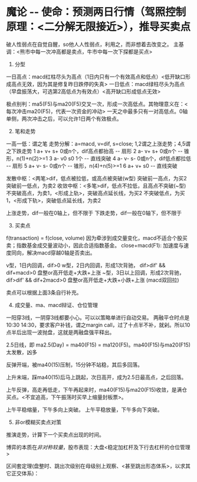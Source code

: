 
# 魔论 -- 使命：预测两日行情（驾照控制原理：<二分解无限接近>），推导买卖点

破人性弱点在自觉自醒，so他人人性弱点，利用之，而非想着去改变之。
主基调：<熊市中每一次冲高都是卖点，牛市中每一次下探都是买点>

1. 分型

一日高点：macd红柱尽头为高点（1日内只有一个有效高点和低点）<低开缺口形成高点无效，因为其是修复昨日跌停的失真>
一日低点：macd绿柱尽头为高点（早盘振荡大，可选第2高低点为有效点）<高开缺口形成低点无效>

极点别判：ma5(F5)与ma20(F5)交叉一次，形成一次高低点。其物理意义在：<每次冲击ma20(F5)，代表一次资金的冲动>
          一天之中最多只有一对高低点。0轴单侧，两次冲击之后，可以允许1日两个有效极点。

2. 笔和走势

一高一低：谓之笔
走势分解：a=macd, v=dif, s=close; 1,2谓之上涨走势；4,5谓之下跌走势
  1 a+ v+ s+  0或n个，dif高点都抬高         -- 扇形
  2 a- v+ s+  0或n个                        -- 锥形，n(1)+n(2)>=1
  3 a- v0 s0     1个                        -- 直线突破
  4 a- v- s-  0或n个，dif低点都拉低         -- 扇形
  5 a+ v- s-  0或n个                        -- 锥形，n(4)+n(5)>=1
  6 a+ v+ s0                                -- 直线突破

发散中枢：<两笔>dif，低点被拉低，或高点被突破(w型)
          突破前一高点，为买2
          突破前一低点，为卖2
收敛中枢：<多笔>dif，低点不拉低，且高点不突破(~型)
          不突破高点，为卖1，<形成上轨>，突破高点延长线，为买2
          不突破低点，为买1，<形成下轨>，突破低点延长线，为卖2

上涨走势，dif一般在0轴上，但不限于
下跌走势，dif一般在0轴下，但不限于

3. 买卖点

f(transaction) = f(close, volume)
因为牵涉到成交量变化，macd不适合个股买卖；指数基金成交量波动小，因此合适指数基金。
close+macd(F1): 加速度与速度同向，解决macd穿越0轴是否卖出。

v型，1日内回调，dif>0
w型，2日内回调，形成1次背驰，  dif>dif' && dif+macd>0   盘整or高开低走+大跌+上涨
~型，3日以上回调，形成2次背驰，dif>dif' && dif+2macd>0  盘整or高开低走+大跌+小跌+上涨 (macd双回拉)

卖点可以根据上面3条自行补充。

4. 成交量、ma、macd辩证、仓位管理

一阳穿3线，一阴穿3线都要小心。可以以策略单进行自动交易。
两融平仓时点是10:30 14:30，要求客户补钱，谓之margin call，过了十点半不补，就剁。所以10点半后出现一波抛盘，这就是两融盘强平释出。

2.5日线，即 ma2.5(Day) = ma40(F15) = ma120(F5)。ma40(F15)与ma20(F15)太发散，凶多

反弹开端，被ma40(15)压制，15分钟不站稳，其后多回落。

上升末端，踩ma40(15)后马上跳起，次日高开，成为2.5日最高点，之后回落。

上午反弹，高走再低走，下午再起来时，ma40(F15)与ma20(F15)收敛，是满仓买点。<不宜追高，下午振荡时买早上缩量封板票>。

上午平稳缩量，下午多向上突破。
上午平稳放量，下午多向下突破。

5. 非or模糊买卖点对策

推演走势，计算下一个买卖点出现的时间。

博弈的本质在*非对称较量*，股市表现：大盘<稳定加杠杆及下行去杠杆的仓位管理>

区间套定理(盘整时、跳出次级别在母级别上观察、<甚至跳出形态体系>，以求其它正交体系)：

